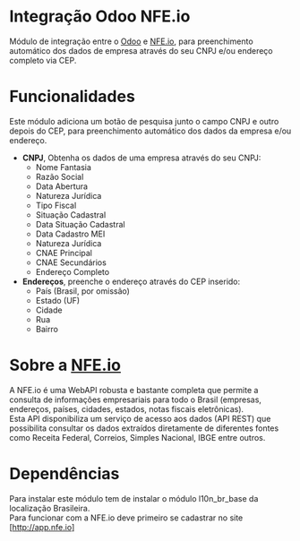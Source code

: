 Integração Odoo NFE.io
==========

Módulo de integração entre o [Odoo][1] e [NFE.io][2], para preenchimento automático dos dados de empresa através do seu CNPJ e/ou endereço completo via CEP.

# Funcionalidades

Este módulo adiciona um botão de pesquisa junto o campo CNPJ e outro depois do CEP, para preenchimento automático dos dados da empresa e/ou endereço.

- **CNPJ**, Obtenha os dados de uma empresa através do seu CNPJ:
  - Nome Fantasia
  - Razão Social
  - Data Abertura
  - Natureza Jurídica
  - Tipo Fiscal
  - Situação Cadastral
  - Data Situação Cadastral
  - Data Cadastro MEI
  - Natureza Jurídica
  - CNAE Principal
  - CNAE Secundários
  - Endereço Completo
- **Endereços**, preenche o endereço através do CEP inserido:
  - País (Brasil, por omissão)
  - Estado (UF)
  - Cidade
  - Rua
  - Bairro

# Sobre a [NFE.io][2]

A NFE.io é uma WebAPI robusta e bastante completa que permite a consulta de informações empresariais para todo o Brasil (empresas, endereços, países, cidades, estados, notas fiscais eletrônicas).  
Esta API disponibiliza um serviço de acesso aos dados (API REST) que possibilita consultar os dados extraídos diretamente de diferentes fontes como Receita Federal, Correios, Simples Nacional, IBGE entre outros.

# Dependências

Para instalar este módulo tem de instalar o módulo l10n_br_base da localização Brasileira.  
Para funcionar com a NFE.io deve primeiro se cadastrar no site [http://app.nfe.io]

[1]: http://www.odoo.com/
[2]: http://nfe.io/consultas-automatizadas/
